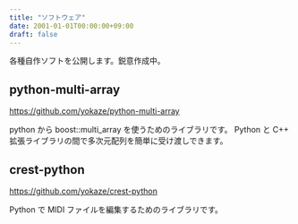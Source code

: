 ```yaml
---
title: "ソフトウェア"
date: 2001-01-01T00:00:00+09:00
draft: false
---
```


各種自作ソフトを公開します。鋭意作成中。

## python-multi-array
https://github.com/yokaze/python-multi-array

python から boost::multi_array を使うためのライブラリです。
Python と C++ 拡張ライブラリの間で多次元配列を簡単に受け渡しできます。

## crest-python
https://github.com/yokaze/crest-python

Python で MIDI ファイルを編集するためのライブラリです。
